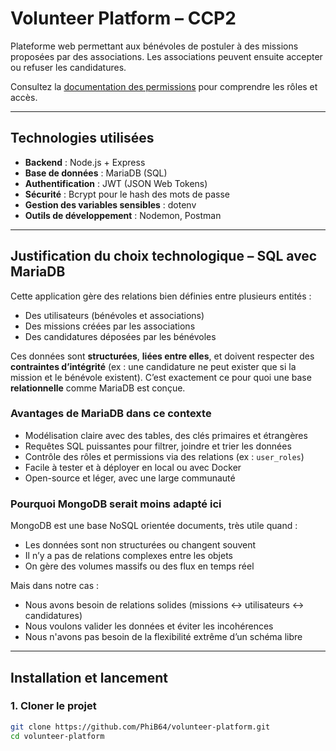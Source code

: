# Volunteer Platform – CCP2

Plateforme web permettant aux bénévoles de postuler à des missions proposées par des associations. Les associations peuvent ensuite accepter ou refuser les candidatures.

Consultez la [documentation des permissions](./PERMISSIONS.md) pour comprendre les rôles et accès.

---

## Technologies utilisées

- **Backend** : Node.js + Express
- **Base de données** : MariaDB (SQL)
- **Authentification** : JWT (JSON Web Tokens)
- **Sécurité** : Bcrypt pour le hash des mots de passe
- **Gestion des variables sensibles** : dotenv
- **Outils de développement** : Nodemon, Postman

---

## Justification du choix technologique – SQL avec MariaDB

Cette application gère des relations bien définies entre plusieurs entités :

- Des utilisateurs (bénévoles et associations)
- Des missions créées par les associations
- Des candidatures déposées par les bénévoles

Ces données sont **structurées**, **liées entre elles**, et doivent respecter des **contraintes d’intégrité** (ex : une candidature ne peut exister que si la mission et le bénévole existent). C’est exactement ce pour quoi une base **relationnelle** comme MariaDB est conçue.

### Avantages de MariaDB dans ce contexte

- Modélisation claire avec des tables, des clés primaires et étrangères
- Requêtes SQL puissantes pour filtrer, joindre et trier les données
- Contrôle des rôles et permissions via des relations (ex : `user_roles`)
- Facile à tester et à déployer en local ou avec Docker
- Open-source et léger, avec une large communauté

### Pourquoi MongoDB serait moins adapté ici

MongoDB est une base NoSQL orientée documents, très utile quand :

- Les données sont non structurées ou changent souvent
- Il n’y a pas de relations complexes entre les objets
- On gère des volumes massifs ou des flux en temps réel

Mais dans notre cas :

- Nous avons besoin de relations solides (missions ↔ utilisateurs ↔ candidatures)
- Nous voulons valider les données et éviter les incohérences
- Nous n'avons pas besoin de la flexibilité extrême d’un schéma libre

---

## Installation et lancement

### 1. Cloner le projet

```bash
git clone https://github.com/PhiB64/volunteer-platform.git
cd volunteer-platform
```
